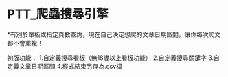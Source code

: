 # PTT_爬蟲搜尋引擎
*有別於單板或指定頁數查詢，現在自己決定想爬的文章日期區間，讓你每次爬文都不會重複！

初版功能：
1.自定義搜尋看板（無18歲以上看板功能）
2.自定義搜尋關鍵字
3.自定義文章日期區間
4.程式結束另存為.csv檔
